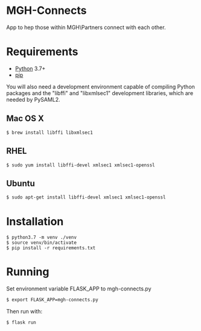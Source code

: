 # MGH-Connects
App to hep those within MGH\Partners connect with each other.


# Requirements

-   [Python](https://www.python.org/) 3.7+
-   [pip](https://pip.pypa.io/en/stable/)

You will also need a development environment capable of compiling
Python packages and the "libffi" and "libxmlsec1" development
libraries, which are needed by PySAML2.

## Mac OS X

```shell
$ brew install libffi libxmlsec1
```

## RHEL

```shell
$ sudo yum install libffi-devel xmlsec1 xmlsec1-openssl
```

## Ubuntu

```shell
$ sudo apt-get install libffi-devel xmlsec1 xmlsec1-openssl
```

# Installation

```shell
$ python3.7 -m venv ./venv
$ source venv/bin/activate
$ pip install -r requirements.txt 
```

# Running

Set environment variable FLASK_APP to mgh-connects.py

```bash
$ export FLASK_APP=mgh-connects.py
```

Then run with:

```bash
$ flask run
```